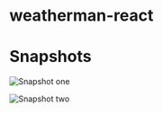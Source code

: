 # weatherman-react

# Snapshots
![Snapshot one](https://i.ibb.co/Z1QpHyf/weather-man-1.png)

![Snapshot two](https://i.ibb.co/qy35J4Q/weather-man-2.png)
